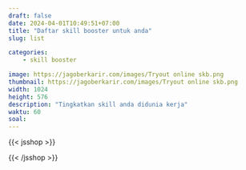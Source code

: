 ```yaml
---
draft: false
date: 2024-04-01T10:49:51+07:00
title: "Daftar skill booster untuk anda"
slug: list

categories:
    - skill booster

image: https://jagoberkarir.com/images/Tryout online skb.png
thumbnail: https://jagoberkarir.com/images/Tryout online skb.png
width: 1024
height: 576
description: "Tingkatkan skill anda didunia kerja"
waktu: 60
soal:
---
```

{{< jsshop >}}
<script>
  var skillbooster = [
    {
      title: "Microsoft Excel",
      desc: "Tingkatkan Keahlian Excel Anda untuk Sukses di Dunia Kerja: Panduan Upgrade Skill dengan Teknik Terkini",
      link: "/categories/excel/",
      image: "/images/skillbooster-excel.png",
      status: 1,
    },
    {
      title: "Google Spreadsheet",
      desc: "Optimalkan Kemampuan Google Spreadsheet untuk Karier Anda: Tips Terbaru untuk Meningkatkan Keahlian di Dunia Kerja",
      link: "/categories/spreadsheet/",
      image: "/images/skillbooster-spreadsheet.png",
      status: 0,
    },
    {
      title: "Database MsAccess",
      desc: "Menjadi Profesional Unggul di Dunia Kerja dengan Menguasai Database MsAccess: Panduan Terbaik untuk Meningkatkan Keahlian Anda",
      link: "/categories/msaccess/",
      image: "/images/skillbooster-msaccess.png",
      status: 0,
    },
    {
      title: "Appsheet",
      desc: "Menjadi Profesional Unggul di Dunia Kerja dengan Menguasai Aplikasi Appsheet: membuat aplikasi dari spreadsheet atau excel",
      link: "/categories/msaccess/",
      image: "/images/skillbooster-appsheet.png",
      status: 0,
    }
  ]
</script>
{{< /jsshop >}}